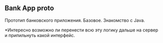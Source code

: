 ## Bank App proto

Прототип банковского приложения.
Базовое.
Знакомство с Java.


*Интересно возможно ли перенести всю эту логику дальше на сервер и припильнуть какой интерфейс.
